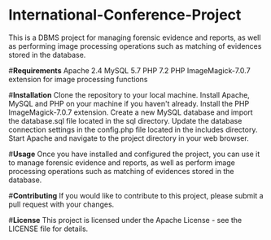 # International-Conference-Project

This is a DBMS project for managing forensic evidence and reports, as well as performing image processing operations such as matching of evidences stored in the database.

#**Requirements**
Apache 2.4
MySQL 5.7
PHP 7.2
PHP ImageMagick-7.0.7 extension for image processing functions

#**Installation**
Clone the repository to your local machine.
Install Apache, MySQL and PHP on your machine if you haven't already.
Install the PHP ImageMagick-7.0.7 extension.
Create a new MySQL database and import the database.sql file located in the sql directory.
Update the database connection settings in the config.php file located in the includes directory.
Start Apache and navigate to the project directory in your web browser.

#**Usage**
Once you have installed and configured the project, you can use it to manage forensic evidence and reports, as well as perform image processing operations such as matching of evidences stored in the database.

#**Contributing**
If you would like to contribute to this project, please submit a pull request with your changes.

#**License**
This project is licensed under the Apache License - see the LICENSE file for details.
